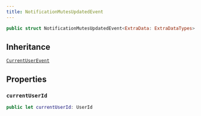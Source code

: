 ```yaml
---
title: NotificationMutesUpdatedEvent
---
```


``` swift
public struct NotificationMutesUpdatedEvent<ExtraData: ExtraDataTypes>: CurrentUserEvent 
```

## Inheritance

[`CurrentUserEvent`](current-user-event.md)

## Properties

### `currentUserId`

``` swift
public let currentUserId: UserId
```
